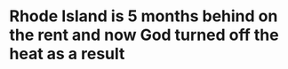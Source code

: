 <!Doctype html>
<html lang="en">
<head>
    <meta charset="UTF-8">
    <meta http-equiv="X-UA-Compatible" content="IE=edge">
    <meta name="viewport" content="width=device-width, initial-scale=1.0">
    <title> My first webpage</title>
</head>
<body>
    <h1>Rhode Island is 5 months behind on the rent and now God turned off the heat as a result</h1>
</body>
</html>